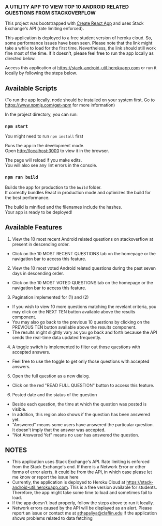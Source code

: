 ### A UTILITY APP TO VIEW TOP 10 ANDROID RELATED QUESTIONS FROM STACKOVERFLOW 

This project was bootstrapped with [Create React App](https://github.com/facebook/create-react-app) and uses Stack Exchange's API (rate limiting enforced). 

This application is deployed to a free student version of heroku cloud. So, some performance issues have been seen. Please note that the link might take a while to load for the first time. Nevertheless, the link should still work fine most of the time. If it doesn't, please feel free to run the app locally as directed below.

Access this application at https://stack-android-util.herokuapp.com or run it locally by following the steps below.

## Available Scripts
(To run the app locally, node should be installed on your system first. Go to https://www.npmjs.com/get-npm  for more information)

In the project directory, you can run:

### `npm start`

You might need to run `npm install` first

Runs the app in the development mode.<br />
Open [http://localhost:3000](http://localhost:3000) to view it in the browser.

The page will reload if you make edits.<br />
You will also see any lint errors in the console.

### `npm run build`

Builds the app for production to the `build` folder.<br />
It correctly bundles React in production mode and optimizes the build for the best performance.

The build is minified and the filenames include the hashes.<br />
Your app is ready to be deployed!

## Available Features
1. View the 10 most recent Android related questions on stackoverflow at present in descending order.
- Click on the 10 MOST RECENT QUESTIONS tab on the homepage or the navigation bar to access this feature.

2. View the 10 most voted Android related questions during the past seven days in descending order.
- Click on the 10 MOST VOTED QUESTIONS tab on the homepage or the navigation bar to access this feature. <br/>

3. Pagination implemented for (1) and (2) 
- If you wish to view 10 more questions matching the revelant criteria, you may click on the NEXT TEN button available above the results component. <br/>
- You may also go back to the previous 10 questions by clicking on the PREVIOUS TEN button available above the results component. 
- The results might slightly vary as you go back and forth because the API sends the real-time data updated frequently.

4. A toggle switch is implemented to filter out those questions with accepted answers.
- Feel free to use the toggle to get only those questions with accepted answers.

5. Open the full question as a new dialog.
- Click on the red "READ FULL QUESTION" button to access this feature.

6. Posted date and the status of the question
- Beside each question, the time at which the question was posted is visible.
- In addition, this region also shows if the question has been answered yet.
- "Answered" means some users have answered the particular question. It doesn't imply that the answer was accepted.
- "Not Answered Yet" means no user has answered the question.


## NOTES
- This application uses Stack Exchange's API. Rate limiting is enforced from the Stack Exchange's end. If there is a Network Error or other forms of error alerts, it could be from the API, in which case please let me know or report the issue here
- Currently, the application is deployed to Heroku Cloud at https://stack-android-util.herokuapp.com. This is a free version available for students. Therefore, the app might take some time to load and sometimes fail to load. 
- If the app doesn't load properly, follow the steps above to run it locally.
- Network errors caused by the API will be displayed as an alert. Please report an issue or contact me at athapaliya@claflin.edu if the application shows problems related to data fetching





